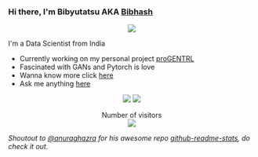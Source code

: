 ### Hi there, I'm Bibyutatsu AKA [Bibhash](https://bibyutatsu.github.io/Blogs/)
<p align="center"> 
  <img src="https://github.com/Bibyutatsu/Bibyutatsu/raw/master/Resource/download.gif" />
</p>

I'm a Data Scientist from India

- Currently working on my personal project [proGENTRL](https://github.com/Bibyutatsu/proGENTRL)
- Fascinated with GANs and Pytorch is love
- Wanna know more click [here](https://bibyutatsu.github.io/Blogs/)
- Ask me anything [here](https://github.com/Bibyutatsu/Bibyutatsu/issues)

<p align="center"> 
  <img src="https://github-readme-stats.vercel.app/api/top-langs?username=Bibyutatsu&theme=tokyonight&hide=c,makefile" />
  <img src="https://github-readme-stats.vercel.app/api?username=Bibyutatsu&show_icons=true&theme=tokyonight&line_height=27" />
</p>
<p align="center"> 
  Number of visitors<br>
  <img src="https://profile-counter.glitch.me/Bibyutatsu/count.svg" />
</p>



*Shoutout to [@anuraghazra](https://github.com/anuraghazra) for his awesome repo [github-readme-stats](https://github.com/anuraghazra/github-readme-stats), do check it out.*
